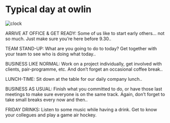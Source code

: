 # Typical day at owlin

![clock](https://github.com/owlin/handbook/blob/master/owlin-clock-.png)

ARRIVE AT OFFICE & GET READY: Some of us like to start early others... not so much. Just make sure you’re here before 9.30..

TEAM STAND-UP: What are you going to do to today? Get together with your team to see who is doing what today..

BUSINESS LIKE NORMAL: Work on a project individually, get involved with clients, pair-programme, etc. And don’t forget an occasional coffee break..

LUNCH-TIME: Sit down at the table for our daily company lunch..

BUSINESS AS USUAL: Finish what you committed to do, or have those last meetings to make sure everyone is on the same track. Again, don’t forget to take small breaks every now and then..

FRIDAY DRINKS: Listen to some music while having a drink. Get to know your collegues and play a game air hockey.
